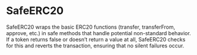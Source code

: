 # SafeERC20
SafeERC20 wraps the basic ERC20 functions (transfer, transferFrom, approve, etc.) in safe methods that handle potential non-standard behavior. If a token returns false or doesn’t return a value at all, SafeERC20 checks for this and reverts the transaction, ensuring that no silent failures occur.
